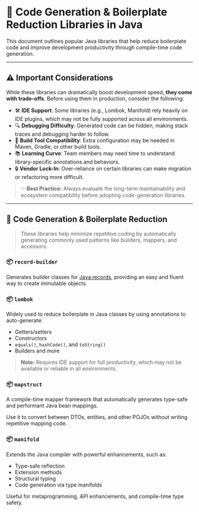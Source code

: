 # 🚀 Code Generation & Boilerplate Reduction Libraries in Java

This document outlines popular Java libraries that help reduce boilerplate code and improve development productivity through compile-time code generation.

---

## ⚠️ Important Considerations

While these libraries can dramatically boost development speed, **they come with trade-offs**. Before using them in production, consider the following:

- 🛠 **IDE Support**: Some libraries (e.g., Lombok, Manifold) rely heavily on IDE plugins, which may not be fully supported across all environments.
- 🔍 **Debugging Difficulty**: Generated code can be hidden, making stack traces and debugging harder to follow.
- 🔄 **Build Tool Compatibility**: Extra configuration may be needed in Maven, Gradle, or other build tools.
- 📚 **Learning Curve**: Team members may need time to understand library-specific annotations and behaviors.
- 🔒 **Vendor Lock-In**: Over-reliance on certain libraries can make migration or refactoring more difficult.

> ✨ **Best Practice:** Always evaluate the long-term maintainability and ecosystem compatibility before adopting code-generation libraries.

---

## 🧱 Code Generation & Boilerplate Reduction

> These libraries help minimize repetitive coding by automatically generating commonly used patterns like builders, mappers, and accessors.

### 📦 `record-builder`
Generates builder classes for [Java records](https://docs.oracle.com/en/java/javase/17/language/records.html), providing an easy and fluent way to create immutable objects.

### 📦 `lombok`
Widely used to reduce boilerplate in Java classes by using annotations to auto-generate:
- Getters/setters
- Constructors
- `equals()`, `hashCode()`, and `toString()`
- Builders and more

> **Note:** Requires IDE support for full productivity, which may not be available or reliable in all environments.

### 📦 `mapstruct`
A compile-time mapper framework that automatically generates type-safe and performant Java bean mappings.

Use it to convert between DTOs, entities, and other POJOs without writing repetitive mapping code.

### 📦 `manifold`
Extends the Java compiler with powerful enhancements, such as:
- Type-safe reflection
- Extension methods
- Structural typing
- Code generation via type manifolds

Useful for metaprogramming, API enhancements, and compile-time type safety.
